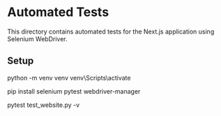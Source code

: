 # Automated Tests

This directory contains automated tests for the Next.js application using Selenium WebDriver.

## Setup

python -m venv venv
venv\Scripts\activate

pip install selenium pytest webdriver-manager

pytest test_website.py -v